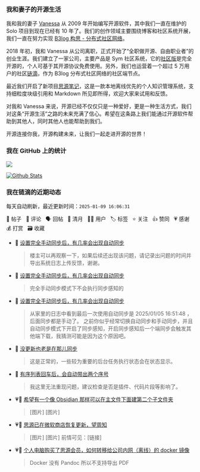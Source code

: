 ### 我和妻子的开源生活

我和我的妻子 [Vanessa](https://github.com/Vanessa219) 从 2009 年开始编写开源软件，其中我们一直在维护的 Solo 项目到现在已经有 10 年了。我们的创作领域主要围绕博客和社区系统开展，我们一直在努力实现 [B3log 构思 - 分布式社区网络](https://ld246.com/article/1546941897596)。

2018 年初，我和 Vanessa 从公司离职，正式开始了“全职做开源、自由职业者”的创业生涯。我们建立了一家公司，主要产品是 Sym 社区系统，它的[社区版](https://github.com/88250/symphony)是完全开源的，个人可基于其开源协议免费使用。另外，我们也运营着一个超过 5 万用户的社区[链滴](https://ld246.com)，作为 B3log 分布式社区网络的社区端节点。

最近我们开启了新项目[思源笔记](https://github.com/siyuan-note/siyuan)，这是一款本地离线优先的个人知识管理系统，支持细粒度块级引用和 Markdown 所见即所得，欢迎大家来试用和反馈。

对我和 Vanessa 来说，开源已经不仅仅只是一种爱好，更是一种生活方式，我们对这条“开源生活”之路的未来充满了信心。希望在这条路上我们能通过开源软件帮助到其他人，同时其他人也能帮助到我们。

开源连接你我，开源构建未来，让我们一起走进开源的世界！

### 我在 GitHub 上的统计

<a title="Hits" target="_blank" href="https://github.com/88250/88250"><img src="https://hits.b3log.org/88250/88250.svg"></a>

[![Github Stats](https://github-readme-stats.vercel.app/api?username=88250&theme=tokyonight&show_icons=true)](https://github.com/88250)

<!--events start -->

### 我在链滴的近期动态

每天自动刷新，最近更新时间：`2025-01-09 16:06:31`

📝 帖子 &nbsp; 💬 评论 &nbsp; 🗣 回帖 &nbsp; 🌙 清月 &nbsp; 👨‍💻 用户 &nbsp; 🏷️ 标签 &nbsp; ⭐️ 关注 &nbsp; 👍 赞同 &nbsp; 💗 感谢 &nbsp; 💰 打赏 &nbsp; 🗃 收藏

* 💬 [设置完全手动同步后，有几率会出现自动同步](https://ld246.com/article/1736150766298/comment/1736404233114#comments)

  > 楼主可以再观察一下，如果后续还出现该问题，请记录出问题的时间并导出系统日志上传反馈，谢谢。
* 💬 [设置完全手动同步后，有几率会出现自动同步](https://ld246.com/article/1736150766298/comment/1736402910360#comments)

  > 完全手动同步模式下不会执行同步感知的
* 💬 [设置完全手动同步后，有几率会出现自动同步](https://ld246.com/article/1736150766298/comment/1736396867591#comments)

  > 从家里的日志中看到最后一次使用自动同步是 2025/01/05 16:51:48 ，后面同步都是手动了。 之前你似乎经常切换自动同步和手动同步，并且自动同步模式下开启了同步感知，开启同步感知后一个端同步会触发其他端下载，我猜测可能是因为这个原因吧。
* 💬 [没更新也老是在那儿同步](https://ld246.com/article/1736392425364/comment/1736392724317#comments)

  > 这是正常的，一些较为重要的后台任务执行状态会在状态显示。
* 💬 [有序列表回车后，会自动带出两个序号](https://ld246.com/article/1736387269713/comment/1736392644062#comments)

  > 我这里无法重现问题，建议检查是否是插件、代码片段等影响了。
* 💗📝 [希望有一个像 Obsidian 那样可以在主文件下面建第二个子文件夹](https://ld246.com/article/1736338543084)

  > [图片] [图片]
* 💗📝 [思源已在微软商店恢复更新，望周知](https://ld246.com/article/1736350218534)

  > [图片] [图片] 前情可见：[链接]
* 💗💬 [个人电脑购买了思源会员，如何转移给公司内网（离线）的 docker 镜像](https://ld246.com/article/1736343039195/comment/1736348945956#comments)

  > Docker 没有 Pandoc 所以不支持导出 PDF


<!--events end -->
